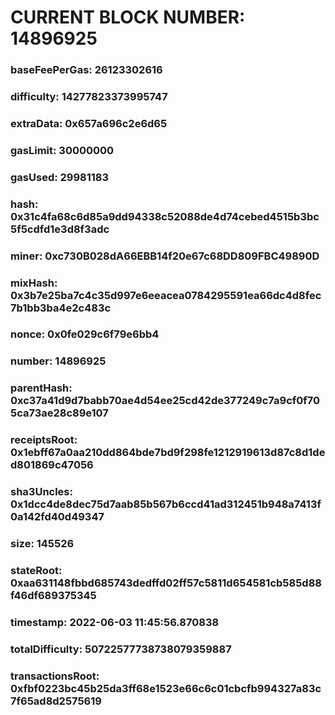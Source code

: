 # CURRENT BLOCK NUMBER: 14896925

### baseFeePerGas: 26123302616
### difficulty: 14277823373995747
### extraData: 0x657a696c2e6d65
### gasLimit: 30000000
### gasUsed: 29981183
### hash: 0x31c4fa68c6d85a9dd94338c52088de4d74cebed4515b3bc5f5cdfd1e3d8f3adc
### miner: 0xc730B028dA66EBB14f20e67c68DD809FBC49890D
### mixHash: 0x3b7e25ba7c4c35d997e6eeacea0784295591ea66dc4d8fec7b1bb3ba4e2c483c
### nonce: 0x0fe029c6f79e6bb4
### number: 14896925
### parentHash: 0xc37a41d9d7babb70ae4d54ee25cd42de377249c7a9cf0f705ca73ae28c89e107
### receiptsRoot: 0x1ebff67a0aa210dd864bde7bd9f298fe1212919613d87c8d1ded801869c47056
### sha3Uncles: 0x1dcc4de8dec75d7aab85b567b6ccd41ad312451b948a7413f0a142fd40d49347
### size: 145526
### stateRoot: 0xaa631148fbbd685743dedffd02ff57c5811d654581cb585d88f46df689375345
### timestamp: 2022-06-03 11:45:56.870838
### totalDifficulty: 50722577738738079359887
### transactionsRoot: 0xfbf0223bc45b25da3ff68e1523e66c6c01cbcfb994327a83c7f65ad8d2575619
